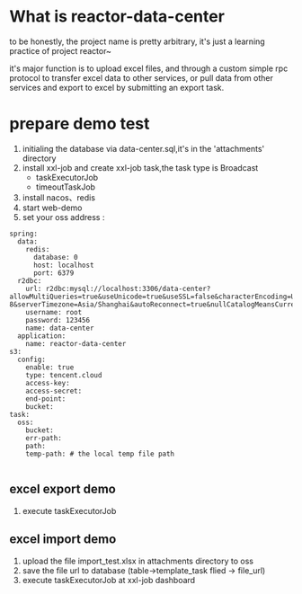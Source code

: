 # What is reactor-data-center
to be honestly, the project name is pretty arbitrary, it's just a learning practice of project reactor~

it's major function is to upload excel files, and through a custom simple rpc protocol to transfer excel data to other services, 
or pull data from other services and export to excel by submitting an export task.

# prepare demo test
1. initialing the database via data-center.sql,it's in the 'attachments' directory
2. install xxl-job and create xxl-job task,the task type is Broadcast
    - taskExecutorJob
    - timeoutTaskJob
3. install nacos、redis
4. start web-demo
5. set your oss address :
```
spring:
  data:
    redis:
      database: 0
      host: localhost
      port: 6379
  r2dbc:
    url: r2dbc:mysql://localhost:3306/data-center?allowMultiQueries=true&useUnicode=true&useSSL=false&characterEncoding=UTF-8&serverTimezone=Asia/Shanghai&autoReconnect=true&nullCatalogMeansCurrent=true
    username: root
    password: 123456
    name: data-center
  application:
    name: reactor-data-center
s3:
  config:
    enable: true
    type: tencent.cloud
    access-key: 
    access-secret: 
    end-point: 
    bucket: 
task:
  oss:
    bucket: 
    err-path: 
    path: 
    temp-path: # the local temp file path


```
## excel export demo
1. execute taskExecutorJob


## excel import demo
1. upload the file import_test.xlsx in attachments directory to oss
2. save the file url to database (table->template_task   flied -> file_url)
3. execute taskExecutorJob at xxl-job dashboard